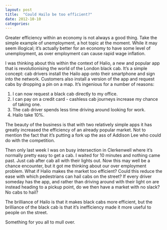 ```yaml
---
layout: post
title:  "Could Hailo be too efficient?"
date: 2012-10-10  
categories:
---
```

Greater efficiency within an economy is not always a good thing. Take the simple example of unemployment, a hot topic at the moment. While it may seem illogical; it’s actually better for an economy to have some level of unemployment, as over employment can cause rapid wage inflation.

I was thinking about this within the context of Halio, a new and popular app that is revolutionising the world of the London black cab. It’s a simple concept: cab drivers install the Hailo app onto their smartphone and sign into the network. Customers also install a version of the app and request cabs by dropping a pin on a map. It’s ingenious for a number of reasons:

1. I can now request a black cab directly to my office.
2. I can pay on a credit card - cashless cab journeys increase my chance of taking one.
3. The cab driver spends less time driving around looking for work.
4. Hailo take 10%.

The beauty of the business is that with two relatively simple apps it has greatly increased the efficiency of an already popular market. Not to mention the fact that it’s putting a fork up the ass of Addison Lee who could do with the competition.

Then only last week I was on busy intersection in Clerkenwell where it’s normally pretty easy to get a cab. I waited for 10 minutes and nothing came past. Just cab after cab all with their lights out. Now this may well be a chance encounter, but it got me thinking about our over employment problem. What if Halio makes the market too efficient? Could this reduce the ease with which pedestrians can hail cabs on the street? If every driver someday has the app, and rather than driving around with their light on are instead heading to a pickup point, do we then have a market with no slack? No cabs to hail?

The brilliance of Hailo is that it makes black cabs more efficient, but the brilliance of the black cab is that it’s inefficiency made it more useful to people on the street.

Something for you all to mull over.
